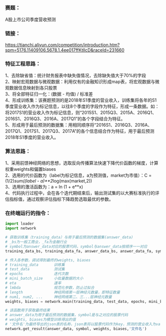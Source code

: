 ### 赛题：
A股上市公司季度营收预测

### 链接：
https://tianchi.aliyun.com/competition/introduction.htm?spm=5176.11409106.5678.1.4ee017ffKtllcD&raceId=231660

### 特征工程思路：
1、去除缺省值：统计财务报表中缺失值情况，去除缺失值大于70%的字段<br/>
2、映射宏观数据与微观数据：利用仅有的金融知识形成map表，将宏观数据与微观数据信息映射到各只股票<br/>
3、将全部特征归一化：(数据 - 均值) / 标准差<br/>
4、形成训练集：该赛题预测的是2018年S1季度的营业收入，训练集将各年的S1季度营业收入作为标记信息，以往8个季度的字段作为特征，形成一条数据。如：将2017S1的营业收入作为标记信息，则“2015S1、2015Q3、2015A、2016Q1、2016S1、2016Q3、2016A、2017Q1”的各个字段结合为特征。<br/>
5、形成用于最后预测的数据集：用相同顺序将“2016S1、2016Q3、2016A、2017Q1、2017S1、2017Q3、2017A”的各个信息结合作为特征，用于最后预测2018年S1季度的营业收入。

### 算法思路：
1、采用前馈神经网络的思想，选取反向传播算法快速下降代价函数的梯度，计算权重weights和偏置biases<br/>
2、选用的代价函数为（label为标记信息，a为预测值，market为市值）：C = (1/2)*sum((label - a)**2*log(max(market,2))<br/>
3、选用的激活函数为：a = ln (1 + e**x)<br/>
4、代码执行过程中，会在各个迭代期结束后，输出测试集的以大赛标准执行的评估指标值，通过观察评估指标下降趋势选取最优的参数。

### 在终端运行的指令：
``` python
import loader
import network

# 获取训练集（training_data）与用于最后预测的数据集(answer_data)
# _bs为一般工商业，_fa为金融行业
# symbol为answer_data对应的股票代码，symbol与answer_data按顺序一一对应
training_data_bs, training_data_fa, answer_data_bs, answer_data_fa, symbol_bs, symbol_fa = loader.load_training_data()

# 传入各参数，调试得到最终的weights, biases
# training_data       训练集
# test_data           测试集
# epochs              迭代次数
# mini_batch_size     小批量数据的大小
# eta                 速率
# lmbda               规范化参数，防止过拟合
# length              神经网络第一层神经元数量，即特征数量
# num1, num2, ...     神经网络第二、三...层神经元数量
weights, biases = network.main(training_data, test_data, epochs, mini_batch_size, eta, lmbda, [length, num1, num2, ... , 1])

# 该函数用于获取最终结果
# answer_data为用于最后预测的数据集，symbol是与之对应的股票代码
# weights, biases为模型训练得出的值
# '文件名'为最终导出的json表的名称，json表将以股票代码作为key，预测的营业收入为value
network.get_result(answer_data, symbol, weights, biases,'文件名')
```
